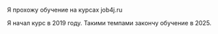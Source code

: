 <p>Я прохожу обучение на курсах job4j.ru</p>
Я начал курс в 2019 году. Такими темпами закончу обучение в 2025.